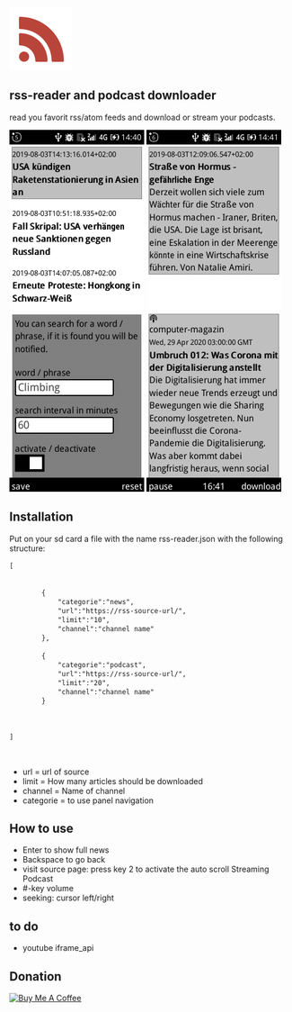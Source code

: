 ![logo](/images/logo.png) 

## rss-reader and podcast downloader

read you favorit rss/atom feeds and download or stream your podcasts.

![image-1](/images/image-1.png)
![image-2](/images/image-2.png)
![image-3](/images/image-3.png)
![image-4](/images/image-4.png)



## Installation

Put on your sd card a file with the name rss-reader.json with the following structure:


```
[
	
		
		{
			"categorie":"news",
			"url":"https://rss-source-url/",
			"limit":"10",
			"channel":"channel name"
		},

		{
			"categorie":"podcast",
			"url":"https://rss-source-url/",
			"limit":"20",
			"channel":"channel name"
		}

	
	
]



```
+ url = url of source
+ limit = How many articles should be downloaded
+ channel = Name of channel
+ categorie = to use panel navigation


## How to use

+ Enter to show full news
+ Backspace to go back
+ visit source page: press key 2 to activate the auto scroll
Streaming Podcast
+ #-key volume
+ seeking: cursor left/right 

## to do

+ youtube iframe_api

## Donation


<a href="https://www.buymeacoffee.com/vj6Q8lR" target="_blank"><img src="https://cdn.buymeacoffee.com/buttons/lato-orange.png" alt="Buy Me A Coffee" style="height: 25px !important;width: 108px !important;" ></a>
